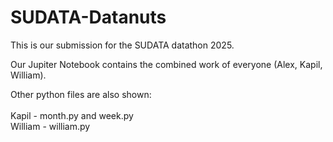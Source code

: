 # SUDATA-Datanuts
This is our submission for the SUDATA datathon 2025.

Our Jupiter Notebook contains the combined work of everyone (Alex, Kapil, William).

Other python files are also shown:<br><br>
Kapil - month.py and week.py <br>
William - william.py



